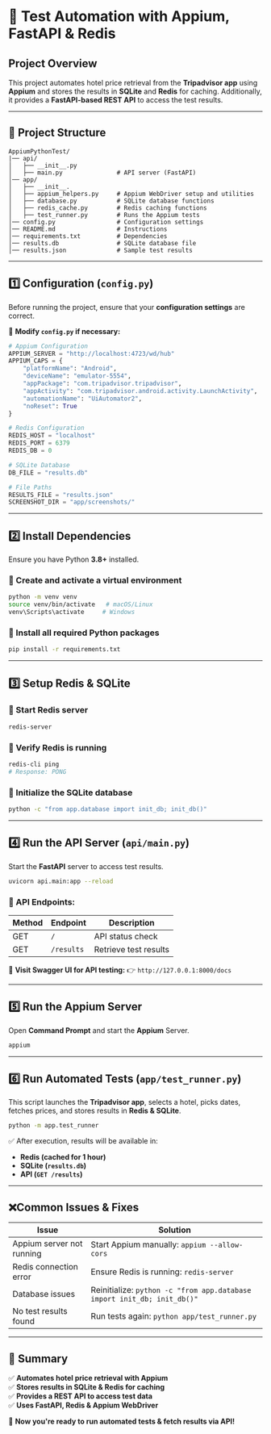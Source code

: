 # 📌 Test Automation with Appium, FastAPI & Redis

## **Project Overview**
This project automates hotel price retrieval from the **Tripadvisor app** using **Appium** and stores the results in **SQLite** and **Redis** for caching. Additionally, it provides a **FastAPI-based REST API** to access the test results.

---

## **📂 Project Structure**
```
AppiumPythonTest/
|── api/
│   ├── __init__.py
│   ├── main.py               # API server (FastAPI)
│── app/
│   ├── __init__.
│   ├── appium_helpers.py     # Appium WebDriver setup and utilities
│   ├── database.py           # SQLite database functions
│   ├── redis_cache.py        # Redis caching functions
│   ├── test_runner.py        # Runs the Appium tests
│── config.py                 # Configuration settings
│── README.md                 # Instructions
│── requirements.txt          # Dependencies
│── results.db                # SQLite database file
│── results.json              # Sample test results
```

---

## **1️⃣ Configuration (`config.py`)**
Before running the project, ensure that your **configuration settings** are correct.

📜 **Modify `config.py` if necessary:**

```python
# Appium Configuration
APPIUM_SERVER = "http://localhost:4723/wd/hub"
APPIUM_CAPS = {
    "platformName": "Android",
    "deviceName": "emulator-5554",
    "appPackage": "com.tripadvisor.tripadvisor",
    "appActivity": "com.tripadvisor.android.activity.LaunchActivity",
    "automationName": "UiAutomator2",
    "noReset": True
}

# Redis Configuration
REDIS_HOST = "localhost"
REDIS_PORT = 6379
REDIS_DB = 0

# SQLite Database
DB_FILE = "results.db"

# File Paths
RESULTS_FILE = "results.json"
SCREENSHOT_DIR = "app/screenshots/"
```

---

## **2️⃣ Install Dependencies**
Ensure you have Python **3.8+** installed.

### **🔹 Create and activate a virtual environment**
```bash
python -m venv venv
source venv/bin/activate   # macOS/Linux
venv\Scripts\activate     # Windows
```

### **🔹 Install all required Python packages**
```bash
pip install -r requirements.txt
```

---

## **3️⃣ Setup Redis & SQLite**
### **🔹 Start Redis server**
```bash
redis-server
```
### **🔹 Verify Redis is running**
```bash
redis-cli ping
# Response: PONG
```
### **🔹 Initialize the SQLite database**
```bash
python -c "from app.database import init_db; init_db()"
```

---

## **4️⃣ Run the API Server (`api/main.py`)**
Start the **FastAPI** server to access test results.
```bash
uvicorn api.main:app --reload
```
### **🔹 API Endpoints:**
| Method | Endpoint       | Description                 |
|--------|---------------|-----------------------------|
| GET    | `/`           | API status check           |
| GET    | `/results`    | Retrieve test results      |

📌 **Visit Swagger UI for API testing:**
👉 `http://127.0.0.1:8000/docs`

---

## **5️⃣ Run the Appium Server**
Open **Command Prompt** and start the **Appium** Server.
```bash
appium
```

---

## **6️⃣ Run Automated Tests (`app/test_runner.py`)**
This script launches the **Tripadvisor app**, selects a hotel, picks dates, fetches prices, and stores results in **Redis & SQLite**.
```bash
python -m app.test_runner
```
✅ After execution, results will be available in:
- **Redis (cached for 1 hour)**
- **SQLite (`results.db`)**
- **API (`GET /results`)**

---


## **❌Common Issues & Fixes**
| Issue | Solution                                                                |
|-------|-------------------------------------------------------------------------|
| Appium server not running | Start Appium manually: `appium --allow-cors`                               |
| Redis connection error | Ensure Redis is running: `redis-server`                                 |
| Database issues | Reinitialize: `python -c "from app.database import init_db; init_db()"` |
| No test results found | Run tests again: `python app/test_runner.py`                            |

---

## **📌 Summary**
✅ **Automates hotel price retrieval with Appium**  
✅ **Stores results in SQLite & Redis for caching**  
✅ **Provides a REST API to access test data**  
✅ **Uses FastAPI, Redis & Appium WebDriver**  

🚀 **Now you're ready to run automated tests & fetch results via API!**
